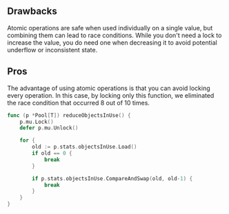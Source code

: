 ## Drawbacks

Atomic operations are safe when used individually on a single value, but combining them can lead to race conditions. While you don't need a lock to increase the value, you do need one when decreasing it to avoid potential underflow or inconsistent state.

## Pros

The advantage of using atomic operations is that you can avoid locking every operation. In this case, by locking only this function, we eliminated the race condition that occurred 8 out of 10 times.

```go
func (p *Pool[T]) reduceObjectsInUse() {
	p.mu.Lock()
	defer p.mu.Unlock()

	for {
		old := p.stats.objectsInUse.Load()
		if old == 0 {
			break
		}

		if p.stats.objectsInUse.CompareAndSwap(old, old-1) {
			break
		}
	}
}
```
